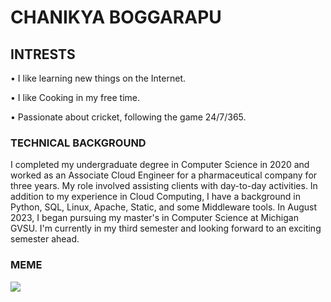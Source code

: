 # CHANIKYA BOGGARAPU 

## INTRESTS 

•	I like learning new things on the Internet.

•	I like Cooking in my free time.

•	Passionate about cricket, following the game 24/7/365.

### TECHNICAL BACKGROUND

I completed my undergraduate degree in Computer Science in 2020 and worked as an Associate Cloud Engineer for a pharmaceutical company for three years. My role involved assisting clients with day-to-day activities. In addition to my experience in Cloud Computing, I have a background in Python, SQL, Linux, Apache, Static, and some Middleware tools. In August 2023, I began pursuing my master's in Computer Science at Michigan GVSU. I'm currently in my third semester and looking forward to an exciting semester ahead.

### MEME

<img src = "https://assets.telegraphindia.com/telegraph/2023/Mar/1678836965_57c7769197215ff88fbbb4b52c34856d.gif">
